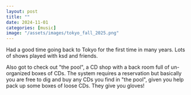 ```yaml
---
layout: post
title: ""
date: 2024-11-01
categories: [music]
image: "/assets/images/tokyo_fall_2025.png"
---
```


Had a good time going back to Tokyo for the first time in many years.
Lots of shows played with ksd and friends.

Also got to check out "the pool", a CD shop with a back room full of un-organized
boxes of CDs. The system requires a reservation but basically you are free to dig
and buy any CDs you find in "the pool", given you help pack up some boxes of loose CDs. They give you gloves!
